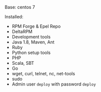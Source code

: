 Base: centos 7

Installed:

 - RPM Forge & Epel Repo
 - DeltaRPM
 - Development tools
 - Java 1.8, Maven, Ant
 - Ruby
 - Python setup tools
 - PHP
 - Scala, SBT
 - Go
 - wget, curl, telnet, nc, net-tools
 - sudo
 - Admin user `deploy` with password `deploy`
 